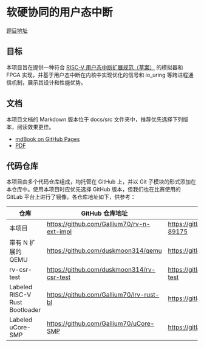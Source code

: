 # 软硬协同的用户态中断

[题目地址](https://github.com/oscomp/proj6-RV64N-on-NutShell)

## 目标

本项目旨在提供一种符合 [RISC-V 用户态中断扩展规范（草案）](https://five-embeddev.com/riscv-isa-manual/latest/n.html) 的模拟器和 FPGA 实现，并基于用户态中断在内核中实现优化的信号和 io_uring 等跨进程通信机制，展示其设计和性能优势。

## 文档

本项目文档的 Markdown 版本位于 docs/src 文件夹中，推荐优先选择下列版本，阅读效果更佳。

- [mdBook on GitHub Pages](https://gallium70.github.io/rv-n-ext-impl/)
- [PDF](docs/Risc-V%20Extension%20N%20Implementation.pdf)

## 代码仓库

本项目由多个代码仓库组成，均托管在 GitHub 上，并以 Git 子模块的形式添加在本仓库中。使用本项目时应优先选择 GitHub 版本，但我们也在比赛使用的 GitLab 平台上进行了镜像。各仓库地址如下，供参考：

| 仓库                           | GitHub 仓库地址                            | GitLab 镜像仓库地址                                   |
| ------------------------------ | ------------------------------------------ | ----------------------------------------------------- |
| 本项目                         | https://github.com/Gallium70/rv-n-ext-impl | https://gitlab.eduxiji.net/carbon/project325618-89175 |
| 带有 N 扩展的 QEMU             | https://github.com/duskmoon314/qemu        | https://gitlab.eduxiji.net/duskmoon314/qemu           |
| rv-csr-test                    | https://github.com/duskmoon314/rv-csr-test | https://gitlab.eduxiji.net/duskmoon314/rv-csr-test    |
| Labeled RISC-V Rust Bootloader | https://github.com/Gallium70/lrv-rust-bl   | https://gitlab.eduxiji.net/carbon/lrv-rust-bl         |
| Labeled uCore-SMP              | https://github.com/Gallium70/uCore-SMP     | https://gitlab.eduxiji.net/carbon/uCore-SMP           |
